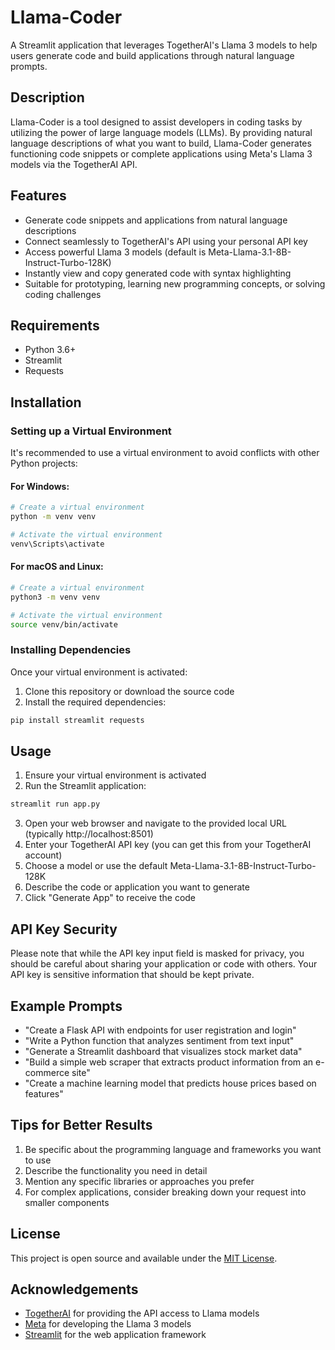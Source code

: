 # Llama-Coder

A Streamlit application that leverages TogetherAI's Llama 3 models to help users generate code and build applications through natural language prompts.

## Description

Llama-Coder is a tool designed to assist developers in coding tasks by utilizing the power of large language models (LLMs). By providing natural language descriptions of what you want to build, Llama-Coder generates functioning code snippets or complete applications using Meta's Llama 3 models via the TogetherAI API.

## Features

- Generate code snippets and applications from natural language descriptions
- Connect seamlessly to TogetherAI's API using your personal API key
- Access powerful Llama 3 models (default is Meta-Llama-3.1-8B-Instruct-Turbo-128K)
- Instantly view and copy generated code with syntax highlighting
- Suitable for prototyping, learning new programming concepts, or solving coding challenges

## Requirements

- Python 3.6+
- Streamlit
- Requests

## Installation

### Setting up a Virtual Environment

It's recommended to use a virtual environment to avoid conflicts with other Python projects:

#### For Windows:
```bash
# Create a virtual environment
python -m venv venv

# Activate the virtual environment
venv\Scripts\activate
```

#### For macOS and Linux:
```bash
# Create a virtual environment
python3 -m venv venv

# Activate the virtual environment
source venv/bin/activate
```

### Installing Dependencies

Once your virtual environment is activated:

1. Clone this repository or download the source code
2. Install the required dependencies:

```bash
pip install streamlit requests
```

## Usage

1. Ensure your virtual environment is activated
2. Run the Streamlit application:

```bash
streamlit run app.py
```

3. Open your web browser and navigate to the provided local URL (typically http://localhost:8501)
4. Enter your TogetherAI API key (you can get this from your TogetherAI account)
5. Choose a model or use the default Meta-Llama-3.1-8B-Instruct-Turbo-128K
6. Describe the code or application you want to generate
7. Click "Generate App" to receive the code

## API Key Security

Please note that while the API key input field is masked for privacy, you should be careful about sharing your application or code with others. Your API key is sensitive information that should be kept private.

## Example Prompts

- "Create a Flask API with endpoints for user registration and login"
- "Write a Python function that analyzes sentiment from text input"
- "Generate a Streamlit dashboard that visualizes stock market data"
- "Build a simple web scraper that extracts product information from an e-commerce site"
- "Create a machine learning model that predicts house prices based on features"

## Tips for Better Results

1. Be specific about the programming language and frameworks you want to use
2. Describe the functionality you need in detail
3. Mention any specific libraries or approaches you prefer
4. For complex applications, consider breaking down your request into smaller components

## License

This project is open source and available under the [MIT License](LICENSE).

## Acknowledgements

- [TogetherAI](https://together.xyz/) for providing the API access to Llama models
- [Meta](https://ai.meta.com/) for developing the Llama 3 models
- [Streamlit](https://streamlit.io/) for the web application framework
